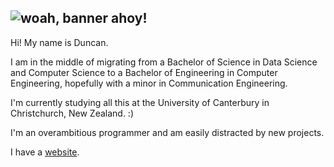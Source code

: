 ![woah, banner ahoy!](banner.gif)
 ---
Hi! My name is Duncan.  

I am in the middle of migrating from a Bachelor of Science in Data Science and Computer Science to a Bachelor of Engineering in Computer Engineering, hopefully with a minor in Communication Engineering. 

I'm currently studying all this at the University of Canterbury in Christchurch, New Zealand. :)

I'm an overambitious programmer and am easily distracted by new projects.

I have a [website](https://duncy.nz/).



